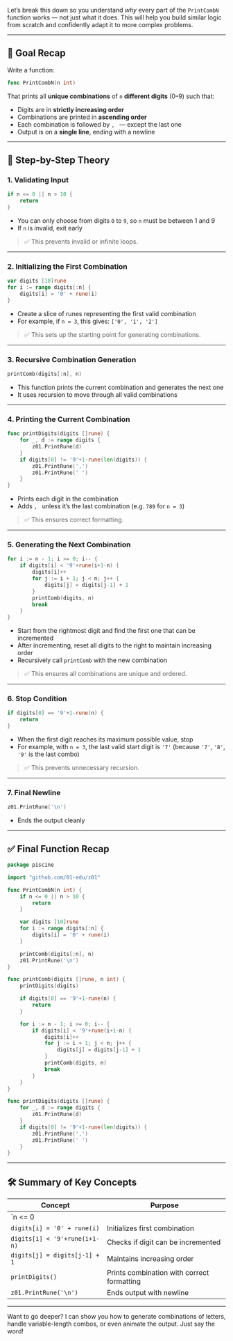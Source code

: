 Let’s break this down so you understand *why* every part of the `PrintCombN` function works — not just what it does. This will help you build similar logic from scratch and confidently adapt it to more complex problems.

---

## 🎯 Goal Recap

Write a function:
```go
func PrintCombN(n int)
```
That prints all **unique combinations** of `n` **different digits** (0–9) such that:
- Digits are in **strictly increasing order**
- Combinations are printed in **ascending order**
- Each combination is followed by `, ` — except the last one
- Output is on a **single line**, ending with a newline

---

## 🧠 Step-by-Step Theory

### 1. **Validating Input**
```go
if n <= 0 || n > 10 {
	return
}
```

- You can only choose from digits `0` to `9`, so `n` must be between 1 and 9
- If `n` is invalid, exit early

> ✅ This prevents invalid or infinite loops.

---

### 2. **Initializing the First Combination**
```go
var digits [10]rune
for i := range digits[:n] {
	digits[i] = '0' + rune(i)
}
```

- Create a slice of runes representing the first valid combination
- For example, if `n = 3`, this gives: `['0', '1', '2']`

> ✅ This sets up the starting point for generating combinations.

---

### 3. **Recursive Combination Generation**
```go
printComb(digits[:n], n)
```

- This function prints the current combination and generates the next one
- It uses recursion to move through all valid combinations

---

### 4. **Printing the Current Combination**
```go
func printDigits(digits []rune) {
	for _, d := range digits {
		z01.PrintRune(d)
	}
	if digits[0] != '9'+1-rune(len(digits)) {
		z01.PrintRune(',')
		z01.PrintRune(' ')
	}
}
```

- Prints each digit in the combination
- Adds `, ` unless it’s the last combination (e.g. `789` for `n = 3`)

> ✅ This ensures correct formatting.

---

### 5. **Generating the Next Combination**
```go
for i := n - 1; i >= 0; i-- {
	if digits[i] < '9'+rune(i+1-n) {
		digits[i]++
		for j := i + 1; j < n; j++ {
			digits[j] = digits[j-1] + 1
		}
		printComb(digits, n)
		break
	}
}
```

- Start from the rightmost digit and find the first one that can be incremented
- After incrementing, reset all digits to the right to maintain increasing order
- Recursively call `printComb` with the new combination

> ✅ This ensures all combinations are unique and ordered.

---

### 6. **Stop Condition**
```go
if digits[0] == '9'+1-rune(n) {
	return
}
```

- When the first digit reaches its maximum possible value, stop
- For example, with `n = 3`, the last valid start digit is `'7'` (because `'7'`, `'8'`, `'9'` is the last combo)

> ✅ This prevents unnecessary recursion.

---

### 7. **Final Newline**
```go
z01.PrintRune('\n')
```

- Ends the output cleanly

---

## ✅ Final Function Recap

```go
package piscine

import "github.com/01-edu/z01"

func PrintCombN(n int) {
	if n <= 0 || n > 10 {
		return
	}

	var digits [10]rune
	for i := range digits[:n] {
		digits[i] = '0' + rune(i)
	}

	printComb(digits[:n], n)
	z01.PrintRune('\n')
}

func printComb(digits []rune, n int) {
	printDigits(digits)

	if digits[0] == '9'+1-rune(n) {
		return
	}

	for i := n - 1; i >= 0; i-- {
		if digits[i] < '9'+rune(i+1-n) {
			digits[i]++
			for j := i + 1; j < n; j++ {
				digits[j] = digits[j-1] + 1
			}
			printComb(digits, n)
			break
		}
	}
}

func printDigits(digits []rune) {
	for _, d := range digits {
		z01.PrintRune(d)
	}
	if digits[0] != '9'+1-rune(len(digits)) {
		z01.PrintRune(',')
		z01.PrintRune(' ')
	}
}
```

---

## 🛠️ Summary of Key Concepts

| Concept | Purpose |
|--------|---------|
| `n <= 0 || n > 10` | Validates input |
| `digits[i] = '0' + rune(i)` | Initializes first combination |
| `digits[i] < '9'+rune(i+1-n)` | Checks if digit can be incremented |
| `digits[j] = digits[j-1] + 1` | Maintains increasing order |
| `printDigits()` | Prints combination with correct formatting |
| `z01.PrintRune('\n')` | Ends output with newline |

---

Want to go deeper? I can show you how to generate combinations of letters, handle variable-length combos, or even animate the output. Just say the word!
